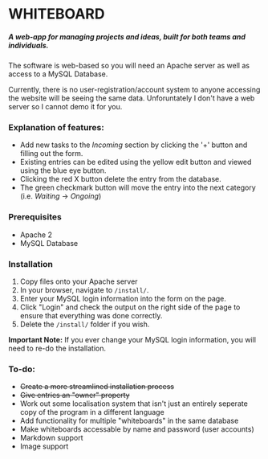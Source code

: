 # WHITEBOARD

##### A web-app for managing projects and ideas, built for both teams and individuals.

The software is web-based so you will need an Apache server as well as access to a MySQL Database. 

Currently, there is no user-registration/account system to anyone accessing the website will be seeing the same data. Unforuntately I don't have a web server so I cannot demo it for you.

### Explanation of features:

* Add new tasks to the *Incoming* section by clicking the '+' button and filling out the form. 
* Existing entries can be edited using the yellow edit button and viewed using the blue eye button.
* Clicking the red X button delete the entry from the database.
* The green checkmark button will move the entry into the next category (i.e. *Waiting* -> *Ongoing*)

### Prerequisites
* Apache 2
* MySQL Database

### Installation
1. Copy files onto your Apache server
2. In your browser, navigate to `/install/`.
3. Enter your MySQL login information into the form on the page.
4. Click "Login" and check the output on the right side of the page to ensure that everything was done correctly.
5. Delete the `/install/` folder if you wish.

**Important Note:** If you ever change your MySQL login information, you will need to re-do the installation. 

### To-do:
* ~~Create a more streamlined installation process~~
* ~~Give entries an "owner" property~~
* Work out some localisation system that isn't just an entirely seperate copy of the program in a different language
* Add functionality for multiple "whiteboards" in the same database
* Make whiteboards accessable by name and password (user accounts)
* Markdown support
* Image support
